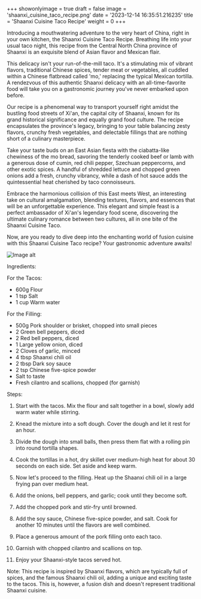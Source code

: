 +++ 
showonlyimage = true 
draft = false 
image = 'shaanxi_cuisine_taco_recipe.png'
date = '2023-12-14 16:35:51.216235' 
title = 'Shaanxi Cuisine Taco Recipe' 
weight = 0
+++ 
 
Introducing a mouthwatering adventure to the very heart of China, right in your own kitchen, the Shaanxi Cuisine Taco Recipe. Breathing life into your usual taco night, this recipe from the Central North China province of Shaanxi is an exquisite blend of Asian flavor and Mexican flair.

This delicacy isn't your run-of-the-mill taco. It's a stimulating mix of vibrant flavors, traditional Chinese spices, tender meat or vegetables, all cuddled within a Chinese flatbread called 'mo,' replacing the typical Mexican tortilla. A rendezvous of this authentic Shaanxi delicacy with an all-time-favorite food will take you on a gastronomic journey you've never embarked upon before.

Our recipe is a phenomenal way to transport yourself right amidst the bustling food streets of Xi'an, the capital city of Shaanxi, known for its grand historical significance and equally grand food culture. The recipe encapsulates the province's legacy, bringing to your table balancing zesty flavors, crunchy fresh vegetables, and delectable fillings that are nothing short of a culinary masterpiece.

Take your taste buds on an East Asian fiesta with the ciabatta-like chewiness of the mo bread, savoring the tenderly cooked beef or lamb with a generous dose of cumin, red chili pepper, Szechuan peppercorns, and other exotic spices. A handful of shredded lettuce and chopped green onions add a fresh, crunchy vibrancy, while a dash of hot sauce adds the quintessential heat cherished by taco connoisseurs.

Embrace the harmonious collision of this East meets West, an interesting take on cultural amalgamation, blending textures, flavors, and essences that will be an unforgettable experience. This elegant and simple feast is a perfect ambassador of Xi'an's legendary food scene, discovering the ultimate culinary romance between two cultures, all in one bite of the Shaanxi Cuisine Taco. 

Now, are you ready to dive deep into the enchanting world of fusion cuisine with this Shaanxi Cuisine Taco recipe? Your gastronomic adventure awaits! 

![Image alt](/shaanxi_cuisine_taco_recipe.png '300px')

Ingredients: 

For the Tacos:
- 600g Flour
- 1 tsp Salt
- 1 cup Warm water

For the Filling:
- 500g Pork shoulder or brisket, chopped into small pieces
- 2 Green bell peppers, diced
- 2 Red bell peppers, diced
- 1 Large yellow onion, diced
- 2 Cloves of garlic, minced
- 4 tbsp Shaanxi chili oil
- 2 tbsp Dark soy sauce
- 2 tsp Chinese five-spice powder
- Salt to taste
- Fresh cilantro and scallions, chopped (for garnish)

Steps:

1. Start with the tacos. Mix the flour and salt together in a bowl, slowly add warm water while stirring.

2. Knead the mixture into a soft dough. Cover the dough and let it rest for an hour.

3. Divide the dough into small balls, then press them flat with a rolling pin into round tortilla shapes.

4. Cook the tortillas in a hot, dry skillet over medium-high heat for about 30 seconds on each side. Set aside and keep warm.

5. Now let's proceed to the filling. Heat up the Shaanxi chili oil in a large frying pan over medium heat.

6. Add the onions, bell peppers, and garlic; cook until they become soft.

7. Add the chopped pork and stir-fry until browned.

8. Add the soy sauce, Chinese five-spice powder, and salt. Cook for another 10 minutes until the flavors are well combined.

9. Place a generous amount of the pork filling onto each taco. 

10. Garnish with chopped cilantro and scallions on top. 

11. Enjoy your Shaanxi-style tacos served hot.

Note: This recipe is inspired by Shaanxi flavors, which are typically full of spices, and the famous Shaanxi chili oil, adding a unique and exciting taste to the tacos. This is, however, a fusion dish and doesn't represent traditional Shaanxi cuisine.